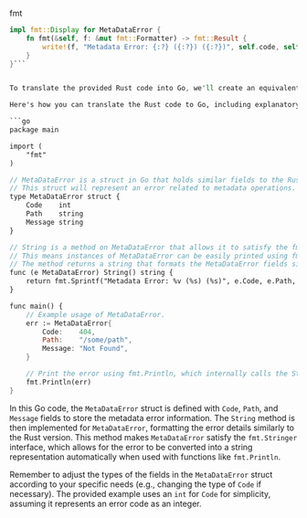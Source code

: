 fmt

```rust
impl fmt::Display for MetaDataError {
    fn fmt(&self, f: &mut fmt::Formatter) -> fmt::Result {
        write!(f, "Metadata Error: {:?} ({:?}) ({:?})", self.code, self.path, self.message)
    }
}```


To translate the provided Rust code into Go, we'll create an equivalent type to represent the `MetaDataError` and implement a method that satisfies the `fmt.Stringer` interface in Go. This interface requires a method `String() string` that returns a string representation of the type. This is akin to implementing the `Display` trait for a type in Rust.

Here's how you can translate the Rust code to Go, including explanatory comments:

```go
package main

import (
	"fmt"
)

// MetaDataError is a struct in Go that holds similar fields to the Rust version: code, path, and message.
// This struct will represent an error related to metadata operations.
type MetaDataError struct {
	Code    int
	Path    string
	Message string
}

// String is a method on MetaDataError that allows it to satisfy the fmt.Stringer interface.
// This means instances of MetaDataError can be easily printed using fmt.Print and other similar functions.
// The method returns a string that formats the MetaDataError fields similar to the Rust implementation.
func (e MetaDataError) String() string {
	return fmt.Sprintf("Metadata Error: %v (%s) (%s)", e.Code, e.Path, e.Message)
}

func main() {
	// Example usage of MetaDataError.
	err := MetaDataError{
		Code:    404,
		Path:    "/some/path",
		Message: "Not Found",
	}

	// Print the error using fmt.Println, which internally calls the String method of MetaDataError.
	fmt.Println(err)
}
```

In this Go code, the `MetaDataError` struct is defined with `Code`, `Path`, and `Message` fields to store the metadata error information. The `String` method is then implemented for `MetaDataError`, formatting the error details similarly to the Rust version. This method makes `MetaDataError` satisfy the `fmt.Stringer` interface, which allows for the error to be converted into a string representation automatically when used with functions like `fmt.Println`.

Remember to adjust the types of the fields in the `MetaDataError` struct according to your specific needs (e.g., changing the type of `Code` if necessary). The provided example uses an `int` for `Code` for simplicity, assuming it represents an error code as an integer.
